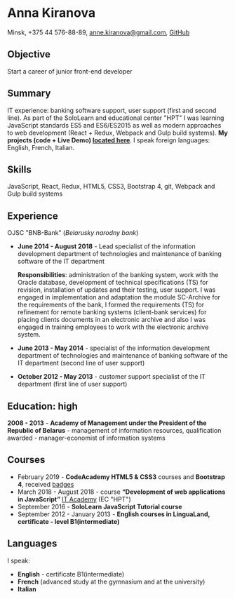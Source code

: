 # Anna Kiranova
Minsk, +375 44 576-88-89, anne.kiranova@gmail.com, [GitHub](https://github.com/anna-kiranova)

## Objective
Start a career of junior front-end developer

## Summary
IT experience: banking software support, user support (first and second line). As part of the SoloLearn and educational center "HPT" I was learning JavaScript standards ES5 and ES6/ES2015 as well as modern approaches to web development (React + Redux, Webpack and Gulp build systems). **My projects (code + Live Demo) [located here](https://anna-kiranova.github.io/#projects)**. I speak foreign languages: English, French, Italian.

## Skills
JavaScript, React, Redux, HTML5, CSS3, Bootstrap 4, git, Webpack and Gulp build systems

## Experience
OJSC "BNB-Bank" (_Belarusky narodny bank_)

* **June 2014 - August 2018** - Lead specialist of the information development department of technologies and maintenance of banking software of the IT department

  **Responsibilities**: administration of the banking system, work with the Oracle database, development of technical       specifications (TS) for revision, installation of updates and their testing, user support. I was engaged in implementation and adaptation the module SC-Archive for the requirements of the bank, I formed the requirements (TS) for refinement for remote banking systems (client-bank services) for placing clients documents in an electronic archive and also I was engaged in training employees to work with the electronic archive system.
  
* **June 2013 - May 2014** - specialist of the information development department of technologies and maintenance of banking software of the IT department (second line of user support)
* **October 2012 - May 2013** - customer support specialist of the IT department (first line of user support)

## Education: high
**2008 - 2013** - **Academy of Management under the President of the Republic of Belarus** - management of information resources, qualification awarded - manager-economist of information systems

## Courses
* February 2019 - **CodeAcademy HTML5 & CSS3** courses and **Bootstrap 4**, received [badges](https://www.codecademy.com/users/annaKiranova/achievements)
* March 2018 - August 2018 - course **“Development of web applications in JavaScript”** [IT Academy](https://www.it-academy.by/) (EC "HPT")
* September 2016 - **SoloLearn JavaScript Tutorial course**
* September 2012 - January 2013 - **English courses in LinguaLand, certificate - level B1(intermediate)**

## Languages
I speak:
* **English** - certificate B1(intermediate) 
* **French** (advanced study at the gymnasium and at the university)
* **Italian**
